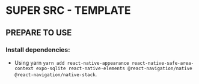 # SUPER SRC - TEMPLATE

## PREPARE TO USE

### Install dependencies:
- Using yarn ```yarn add react-native-appearance react-native-safe-area-context expo-sqlite react-native-elements @react-navigation/native @react-navigation/native-stack```.